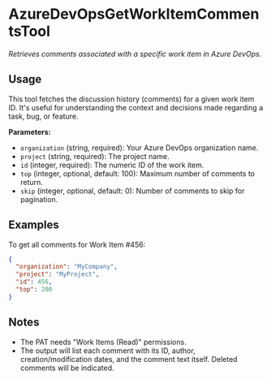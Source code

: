 ﻿# AzureDevOpsGetWorkItemCommentsTool

*Retrieves comments associated with a specific work item in Azure DevOps.*

## Usage

This tool fetches the discussion history (comments) for a given work item ID. It's useful for understanding the context and decisions made regarding a task, bug, or feature.

**Parameters:**
-   `organization` (string, required): Your Azure DevOps organization name.
-   `project` (string, required): The project name.
-   `id` (integer, required): The numeric ID of the work item.
-   `top` (integer, optional, default: 100): Maximum number of comments to return.
-   `skip` (integer, optional, default: 0): Number of comments to skip for pagination.

## Examples

To get all comments for Work Item #456:

```json
{
  "organization": "MyCompany",
  "project": "MyProject",
  "id": 456,
  "top": 200 
}
```

## Notes

-   The PAT needs "Work Items (Read)" permissions.
-   The output will list each comment with its ID, author, creation/modification dates, and the comment text itself. Deleted comments will be indicated.